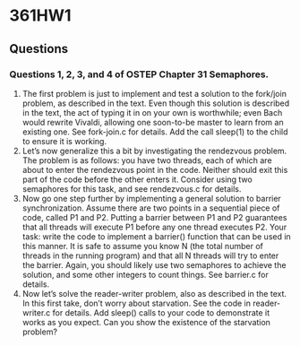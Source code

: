 # 361HW1
## Questions
### Questions 1, 2, 3, and 4 of OSTEP Chapter 31 Semaphores.
1. The first problem is just to implement and test a solution to the fork/join
problem, as described in the text. Even though this solution is described in
the text, the act of typing it in on your own is worthwhile; even Bach would
rewrite Vivaldi, allowing one soon-to-be master to learn from an existing
one. See fork-join.c for details. Add the call sleep(1) to the child to
ensure it is working.
2. Let’s now generalize this a bit by investigating the rendezvous problem.
The problem is as follows: you have two threads, each of which are about
to enter the rendezvous point in the code. Neither should exit this part of
the code before the other enters it. Consider using two semaphores for this
task, and see rendezvous.c for details.
3. Now go one step further by implementing a general solution to barrier synchronization. Assume there are two points in a sequential piece of code,
called P1 and P2. Putting a barrier between P1 and P2 guarantees that all
threads will execute P1 before any one thread executes P2. Your task: write
the code to implement a barrier() function that can be used in this manner. It is safe to assume you know N (the total number of threads in the
running program) and that all N threads will try to enter the barrier. Again,
you should likely use two semaphores to achieve the solution, and some
other integers to count things. See barrier.c for details.
4. Now let’s solve the reader-writer problem, also as described in the text. In
this first take, don’t worry about starvation. See the code in reader-writer.c
for details. Add sleep() calls to your code to demonstrate it works as you
expect. Can you show the existence of the starvation problem?
